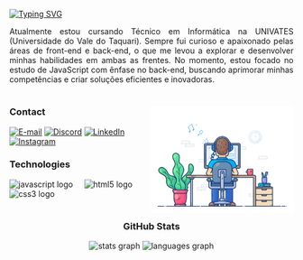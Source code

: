 [![Typing SVG](https://readme-typing-svg.herokuapp.com?font=Fira+Code&weight=700&pause=800&color=F73636&width=435&lines=Hello%2C+World!;Eu+sou+o+Erik+Augusto+%F0%9F%91%8B)](https://git.io/typing-svg)

<p align="justify">Atualmente estou cursando Técnico em Informática na UNIVATES (Universidade do Vale do Taquari). Sempre fui curioso e apaixonado pelas áreas de front-end e back-end, o que me levou a explorar e desenvolver minhas habilidades em ambas as frentes. No momento, estou focado no estudo de JavaScript com ênfase no back-end, buscando aprimorar minhas competências e criar soluções eficientes e inovadoras.

#

<img align="right" alt="" height="190px" src="./src/coding-music.gif">

<h3 align="left">Contact</h3>

[![E-mail](https://img.shields.io/static/v1?message=Gmail&logo=gmail&label=&color=B22222&logoColor=white&labelColor=&style=for-the-badge)](mailto:erik.ahlert@universo.univates.br)
[![Discord](https://img.shields.io/static/v1?message=Discord&logo=discord&label=&color=B22222&logoColor=white&labelColor=&style=for-the-badge)](https://discord.com/invite/erikkaugustoo)
[![LinkedIn](https://img.shields.io/static/v1?message=LinkedIn&logo=linkedin&label=&color=B22222&logoColor=white&labelColor=&style=for-the-badge)](https://www.linkedin.com/in/erik-augusto-a7ab17273)
[![Instagram](https://img.shields.io/static/v1?message=Instagram&logo=instagram&label=&color=B22222&logoColor=white&labelColor=&style=for-the-badge)](https://www.instagram.com/erikkaugusto/)

<h3 align="left">Technologies</h3>

<div align="left">
  <img src="https://cdn.jsdelivr.net/gh/devicons/devicon/icons/javascript/javascript-original.svg" height="30" alt="javascript logo"  />
  <img width="12" />
  <img src="https://cdn.jsdelivr.net/gh/devicons/devicon/icons/html5/html5-original.svg" height="30" alt="html5 logo"  />
  <img width="12" />
  <img src="https://cdn.jsdelivr.net/gh/devicons/devicon/icons/css3/css3-original.svg" height="30" alt="css3 logo"  />
  <img width="12" />
</div>

#

<h3 align="center">GitHub Stats</h3>

<div align="center">
  <img src="https://github-readme-stats.vercel.app/api?username=erikkaugusto&hide_title=false&hide_rank=false&show_icons=true&include_all_commits=true&count_private=true&disable_animations=false&theme=dracula&locale=en&hide_border=false" height="150" alt="stats graph"  />
  <img src="https://github-readme-stats.vercel.app/api/top-langs?username=erikkaugusto&locale=en&hide_title=false&layout=compact&card_width=320&langs_count=5&theme=dracula&hide_border=false" height="150" alt="languages graph"  />
</div>
